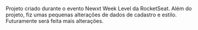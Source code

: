 Projeto criado durante o evento Newxt Week Level da RocketSeat.
Além do projeto, fiz umas pequenas alterações de dados de cadastro e estilo.
Futuramente será feita mais alterações.
